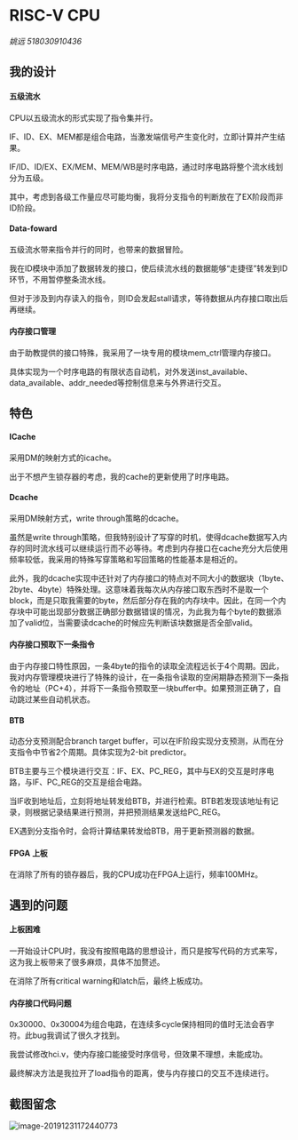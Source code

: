 # RISC-V CPU

*姚远 518030910436*



## 我的设计

#### 五级流水

CPU以五级流水的形式实现了指令集并行。

IF、ID、EX、MEM都是组合电路，当激发端信号产生变化时，立即计算并产生结果。

IF/ID、ID/EX、EX/MEM、MEM/WB是时序电路，通过时序电路将整个流水线划分为五级。

其中，考虑到各级工作量应尽可能均衡，我将分支指令的判断放在了EX阶段而非ID阶段。

#### Data-foward

五级流水带来指令并行的同时，也带来的数据冒险。

我在ID模块中添加了数据转发的接口，使后续流水线的数据能够“走捷径”转发到ID环节，不用暂停整条流水线。

但对于涉及到内存读入的指令，则ID会发起stall请求，等待数据从内存接口取出后再继续。

#### 内存接口管理

由于助教提供的接口特殊，我采用了一块专用的模块mem_ctrl管理内存接口。

具体实现为一个时序电路的有限状态自动机，对外发送inst_available、data_available、addr_needed等控制信息来与外界进行交互。



## 特色

#### ICache

采用DM的映射方式的icache。

出于不想产生锁存器的考虑，我的cache的更新使用了时序电路。

#### Dcache

采用DM映射方式，write through策略的dcache。

虽然是write through策略，但我特别设计了写穿的时机，使得dcache数据写入内存的同时流水线可以继续运行而不必等待。考虑到内存接口在cache充分大后使用频率较低，我采用的特殊写穿策略和写回策略的性能基本是相近的。

此外，我的dcache实现中还针对了内存接口的特点对不同大小的数据块（1byte、2byte、4byte）特殊处理。这意味着我每次从内存接口取东西时不是取一个block，而是只取我需要的byte，然后部分存在我的内存块中。因此，在同一个内存块中可能出现部分数据正确部分数据错误的情况，为此我为每个byte的数据添加了valid位，当需要读dcache的时候应先判断该块数据是否全部valid。

#### 内存接口预取下一条指令

由于内存接口特性原因，一条4byte的指令的读取全流程远长于4个周期。因此，我对内存管理模块进行了特殊的设计，在一条指令读取的空闲期静态预测下一条指令的地址（PC+4），并将下一条指令预取至一块buffer中。如果预测正确了，自动跳过某些自动机状态。

#### BTB

动态分支预测配合branch target buffer，可以在IF阶段实现分支预测，从而在分支指令中节省2个周期。具体实现为2-bit predictor。

BTB主要与三个模块进行交互：IF、EX、PC_REG，其中与EX的交互是时序电路，与IF、PC_REG的交互是组合电路。

当IF收到地址后，立刻将地址转发给BTB，并进行检索。BTB若发现该地址有记录，则根据记录结果进行预测，并把预测结果发送给PC_REG。

EX遇到分支指令时，会将计算结果转发给BTB，用于更新预测器的数据。

#### FPGA 上板

在消除了所有的锁存器后，我的CPU成功在FPGA上运行，频率100MHz。



## 遇到的问题

#### 上板困难

一开始设计CPU时，我没有按照电路的思想设计，而只是按写代码的方式来写，这为我上板带来了很多麻烦，具体不加赘述。

在消除了所有critical warning和latch后，最终上板成功。

#### 内存接口代码问题

0x30000、0x30004为组合电路，在连续多cycle保持相同的值时无法会吞字符。此bug我调试了很久才找到。

我尝试修改hci.v，使内存接口能接受时序信号，但效果不理想，未能成功。

最终解决方法是我拉开了load指令的距离，使与内存接口的交互不连续进行。



## 截图留念

![image-20191231172440773](C:\Users\yy\AppData\Roaming\Typora\typora-user-images\image-20191231172440773.png)